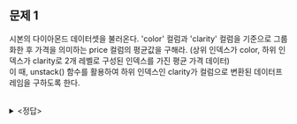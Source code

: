 ## 문제 1
시본의 다이아몬드 데이터셋을 불러온다. 'color' 컬럼과 'clarity' 컬럼을 기준으로 그룹화한 후 가격을 의미하는 price 컬럼의 평균값을 구해라. (상위 인덱스가 color, 하위 인덱스가 clarity로 2개 레벨로 구성된 인덱스를 가진 평균 가격 데이터)
</br>
이 때, unstack() 함수를 활용하여 하위 인덱스인 clarity가 컬럼으로 변환된 데이터프레임을 구하도록 한다.
</br></br>

<details><summary><정답></summary>
<img width="688" alt="image" src="https://github.com/sejongsmarcle/2023_Autumn_DataAnalysisStudy/assets/128350167/48e7c0bc-7c1c-4757-8e60-3f36fb26a3be">
</details>
